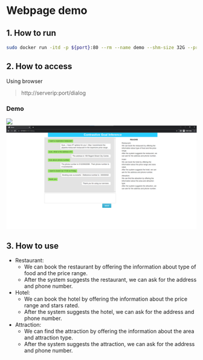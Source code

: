 # Webpage demo

## 1. How to run

```bash
sudo docker run -itd -p ${port}:80 --rm --name demo --shm-size 32G --privileged --gpus all chin0880ee/cgi:web
```

## 2. How to access
Using browser 
>http://serverip:port/dialog 

### Demo

![](https://mllab.asuscomm.com:12950/hackmd/uploads/upload_dc8887acb8142677c6e50b36d3caa277.png)
<img src="./web.png" width="800">

## 3. How to use
* Restaurant:
  * We can book the restaurant by offering the information about type of food and the price range.
  * After the system suggests the restaurant, we can ask for the address and phone number.
* Hotel:
  * We can book the hotel by offering the information about the price range and stars rated.
  * After the system suggests the hotel, we can ask for the address and phone number.
* Attraction:
  * We can find the attraction by offering the information about the area and attraction type.
  * After the system suggests the attraction, we can ask for the address and phone number.

